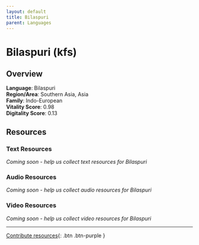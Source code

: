 ```yaml
---
layout: default
title: Bilaspuri
parent: Languages
---
```


# Bilaspuri (kfs)

## Overview

**Language**: Bilaspuri  
**Region/Area**: Southern Asia, Asia  
**Family**: Indo-European  
**Vitality Score**: 0.98  
**Digitality Score**: 0.13  

## Resources

### Text Resources
*Coming soon - help us collect text resources for Bilaspuri*

### Audio Resources
*Coming soon - help us collect audio resources for Bilaspuri*

### Video Resources
*Coming soon - help us collect video resources for Bilaspuri*

---

[Contribute resources](https://fairtrain.github.io/){: .btn .btn-purple }
